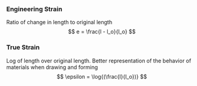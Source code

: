 ### Engineering Strain
Ratio of change in length to original length
$$ e = \frac{l - l_o}{l_o} $$

### True Strain
Log of length over original length. Better representation of the behavior of materials when drawing and forming
$$ \epsilon = \log{(\frac{l}{l_o})} $$